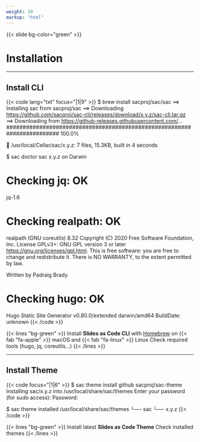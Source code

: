 ```yaml
---
weight: 30
markup: "html"
---
```

{{< slide bg-color="green" >}}
# Installation

------
## Install CLI
{{< code lang="txt" focus="|1|9" >}}
$ brew install sacproj/sac/sac
==> Installing sac from sacproj/sac
==> Downloading https://github.com/sacproj/sac-cli/releases/download/x.y.z/sac-cli.tar.gz
==> Downloading from https://github-releases.githubusercontent.com/...
######################################################################## 100.0%

🍺  /usr/local/Cellar/sac/x.y.z: 7 files, 15.3KB, built in 4 seconds

$ sac doctor
sac x.y.z on Darwin

# Checking jq: OK
jq-1.6

# Checking realpath: OK
realpath (GNU coreutils) 8.32
Copyright (C) 2020 Free Software Foundation, Inc.
License GPLv3+: GNU GPL version 3 or later <https://gnu.org/licenses/gpl.html>.
This is free software: you are free to change and redistribute it.
There is NO WARRANTY, to the extent permitted by law.

Written by Padraig Brady.

# Checking hugo: OK
Hugo Static Site Generator v0.80.0/extended darwin/amd64 BuildDate: unknown
{{< /code >}}

{{< lines "bg-green" >}}
Install **Slides as Code CLI** with [Homebrew](https://brew.sh/) on {{< fab "fa-apple" >}} macOS and {{< fab "fa-linux" >}} Linux
Check required tools (hugo, jq, coreutils...)
{{< /lines >}}

------
## Install Theme
{{< code focus="|1|6" >}}
$ sac theme install github sacproj/sac-theme
Installing sac/x.y.z into /usr/local/share/sac/themes
Enter your password (for sudo access):
Password:

$ sac theme installed
/usr/local/share/sac/themes
└── sac
    └── x.y.z
{{< /code >}}

{{< lines "bg-green" >}}
Install latest **Slides as Code Theme**
Check installed themes
{{< /lines >}}

